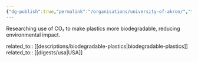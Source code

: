 ```yaml
---
{"dg-publish":true,"permalink":"/organisations/university-of-akron/","title":"University of Akron"}
---
```



Researching use of CO₂ to make plastics more biodegradable, reducing environmental impact.

related_to:: [[descriptions/biodegradable-plastics\|biodegradable-plastics]]
related_to:: [[digests/usa\|USA]]
